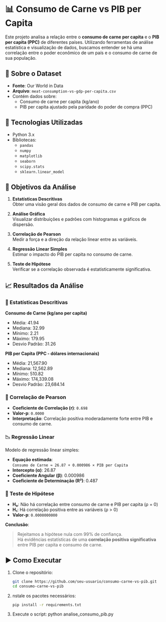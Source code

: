 # 📊 Consumo de Carne vs PIB per Capita

Este projeto analisa a relação entre o **consumo de carne per capita** e o **PIB per capita (PPC)** de diferentes países. Utilizando ferramentas de análise estatística e visualização de dados, buscamos entender se há uma correlação entre o poder econômico de um país e o consumo de carne de sua população.

## 📁 Sobre o Dataset

- **Fonte**: Our World in Data
- **Arquivo**: `meat-consumption-vs-gdp-per-capita.csv`
- Contém dados sobre:
  - Consumo de carne per capita (kg/ano)
  - PIB per capita ajustado pela paridade do poder de compra (PPC)

## 🔧 Tecnologias Utilizadas

- Python 3.x
- Bibliotecas:
  - `pandas`
  - `numpy`
  - `matplotlib`
  - `seaborn`
  - `scipy.stats`
  - `sklearn.linear_model`

## 📌 Objetivos da Análise

1. **Estatísticas Descritivas**  
   Obter uma visão geral dos dados de consumo de carne e PIB per capita.

2. **Análise Gráfica**  
   Visualizar distribuições e padrões com histogramas e gráficos de dispersão.

3. **Correlação de Pearson**  
   Medir a força e a direção da relação linear entre as variáveis.

4. **Regressão Linear Simples**  
   Estimar o impacto do PIB per capita no consumo de carne.

5. **Teste de Hipótese**  
   Verificar se a correlação observada é estatisticamente significativa.

## 📈 Resultados da Análise

### 📌 Estatísticas Descritivas

**Consumo de Carne (kg/ano per capita)**  
- Média: 41.94  
- Mediana: 32.99  
- Mínimo: 2.21  
- Máximo: 179.95  
- Desvio Padrão: 31.26  

**PIB per Capita (PPC - dólares internacionais)**  
- Média: 21,567.90  
- Mediana: 12,562.89  
- Mínimo: 510.82  
- Máximo: 174,339.08  
- Desvio Padrão: 23,684.14  

### 🔗 Correlação de Pearson

- **Coeficiente de Correlação (r)**: `0.698`  
- **Valor-p**: `0.0000`  
- **Interpretação**: Correlação positiva moderadamente forte entre PIB e consumo de carne.

### 📉 Regressão Linear

Modelo de regressão linear simples:

- **Equação estimada**:  
  `Consumo de Carne ≈ 26.87 + 0.000986 × PIB per Capita`
- **Intercepto (α)**: 26.87  
- **Coeficiente Angular (β)**: 0.000986  
- **Coeficiente de Determinação (R²)**: 0.487  

### 🧪 Teste de Hipótese

- **H₀**: Não há correlação entre consumo de carne e PIB per capita (ρ = 0)  
- **H₁**: Há correlação positiva entre as variáveis (ρ > 0)  
- **Valor-p**: `0.0000000000`

**Conclusão**:  
> Rejeitamos a hipótese nula com 99% de confiança.  
> Há evidências estatísticas de uma **correlação positiva significativa** entre PIB per capita e consumo de carne.

## ▶️ Como Executar

1. Clone o repositório:
   ```bash
   git clone https://github.com/seu-usuario/consumo-carne-vs-pib.git
   cd consumo-carne-vs-pib
   
2. nstale os pacotes necessários:
   ```bash
   pip install -r requirements.txt
   
3. Execute o script:
python analise_consumo_pib.py  
